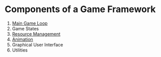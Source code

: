 # Components of a Game Framework
1. [Main Game Loop](maingameloop)
2. Game States
3. [Resource Management](resourcemanagement)
4. [Animation](animation)
6. Graphical User Interface
7. Utilities
